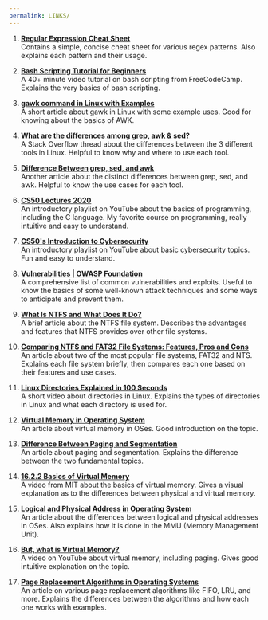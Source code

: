 ```yaml
---
permalink: LINKS/
---
```


1. **[Regular Expression Cheat Sheet](https://www.datacamp.com/cheat-sheet/regular-expresso)**<br>
Contains a simple, concise cheat sheet for various regex patterns. Also explains each pattern and their usage.

2. **[Bash Scripting Tutorial for Beginners](https://youtu.be/tK9Oc6AEnR4?si=ecqFsQJ_Ainuy284)**<br>
A 40+ minute video tutorial on bash scripting from FreeCodeCamp. Explains the very basics of bash scripting.

3. **[gawk command in Linux with Examples](https://www.geeksforgeeks.org/gawk-command-in-linux-with-examples/)**<br>
A short article about gawk in Linux with some example uses. Good for knowing about the basics of AWK.

4. **[What are the differences among grep, awk & sed?](https://stackoverflow.com/questions/7727640/what-are-the-differences-among-grep-awk-sed)**<br>
A Stack Overflow thread about the differences between the 3 different tools in Linux. Helpful to know why and where to use each tool.

5. **[Difference Between grep, sed, and awk](https://www.baeldung.com/linux/grep-sed-awk-differences)**<br>
Another article about the distinct differences between grep, sed, and awk. Helpful to know the use cases for each tool.

6. **[CS50 Lectures 2020](https://www.youtube.com/playlist?list=PLhQjrBD2T382_R182iC2gNZI9HzWFMC_8)**<br>
An introductory playlist on YouTube about the basics of programming, including the C language. My favorite course on programming, really intuitive and easy to understand.

7. **[CS50's Introduction to Cybersecurity](https://www.youtube.com/playlist?list=PLhQjrBD2T383Cqo5I1oRrbC1EKRAKGKUE)**<br>
An introductory playlist on YouTube about basic cybersecurity topics. Fun and easy to understand.

8. **[Vulnerabilities | OWASP Foundation](https://owasp.org/www-community/vulnerabilities/)**<br>
A comprehensive list of common vulnerabilities and exploits. Useful to know the basics of some well-known attack techniques and some ways to anticipate and prevent them.
 
9. **[What Is NTFS and What Does It Do?](https://jotelulu.com/en-gb/blog/what-is-ntfs/)**<br>
A brief article about the NTFS file system. Describes the advantages and features that NTFS provides over other file systems.

10. **[Comparing NTFS and FAT32 File Systems: Features, Pros and Cons](https://superops.com/ntfs-vs-fat32)**<br>
An article about two of the most popular file systems, FAT32 and NTS. Explains each file system briefly, then compares each one based on their features and use cases.

11. **[Linux Directories Explained in 100 Seconds](https://www.youtube.com/watch?v=42iQKuQodW4)**<br>
A short video about directories in Linux. Explains the types of directories in Linux and what each directory is used for.

12. **[Virtual Memory in Operating System](https://www.geeksforgeeks.org/virtual-memory-in-operating-system/)**<br>
An article about virtual memory in OSes. Good introduction on the topic.

13. **[Difference Between Paging and Segmentation](https://www.geeksforgeeks.org/difference-between-paging-and-segmentation/)**<br>
An article about paging and segmentation. Explains the difference between the two fundamental topics.

14. **[16.2.2 Basics of Virtual Memory](https://www.youtube.com/watch?v=8yO2FBBfaB0)**<br>
A video from MIT about the basics of virtual memory. Gives a visual explanation as to the differences between physical and virtual memory.

15. **[Logical and Physical Address in Operating System](https://www.geeksforgeeks.org/logical-and-physical-address-in-operating-system/)**<br>
An article about the differences between logical and physical addresses in OSes. Also explains how it is done in the MMU (Memory Management Unit).

16. **[But, what is Virtual Memory?](https://www.youtube.com/watch?v=A9WLYbE0p-I)**<br>
A video on YouTube about virtual memory, including paging. Gives good intuitive explanation on the topic.

17. **[Page Replacement Algorithms in Operating Systems](https://www.geeksforgeeks.org/page-replacement-algorithms-in-operating-systems/)**<br>
An article on various page replacement algorithms like FIFO, LRU, and more. Explains the differences between the algorithms and how each one works with examples.
